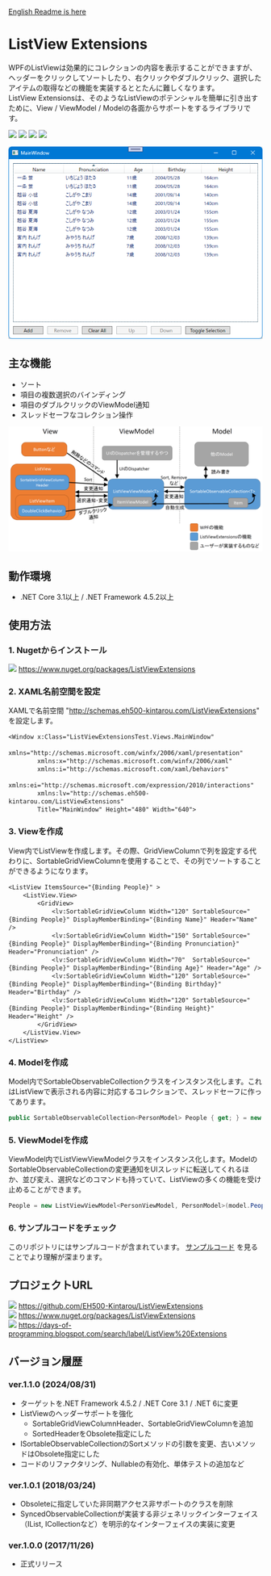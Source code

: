 [English Readme is here](https://github.com/EH500-Kintarou/ListViewExtensions/blob/master/README-en.md)

# ListView Extensions
WPFのListViewは効果的にコレクションの内容を表示することができますが、ヘッダーをクリックしてソートしたり、右クリックやダブルクリック、選択したアイテムの取得などの機能を実装するととたんに難しくなります。  
ListView Extensionsは、そのようなListViewのポテンシャルを簡単に引き出すために、View / ViewModel / Modelの各面からサポートをするライブラリです。

![](https://img.shields.io/badge/Nuget-1.1.0-blue?logo=nuget&style=plastic)
![](https://img.shields.io/badge/.NET_Framework-4.5.2-orange?logo=.net&style=plastic)
![](https://img.shields.io/badge/.NET_Core-3.1-orange?logo=.net&style=plastic)
![](https://img.shields.io/badge/.NET-6-orange?logo=.net&style=plastic)

![Screenshot of ListView Extensions](https://raw.githubusercontent.com/EH500-Kintarou/ListViewExtensions/master/Images/SampleScreenshot.png)

## 主な機能
- ソート
- 項目の複数選択のバインディング
- 項目のダブルクリックのViewModel通知
- スレッドセーフなコレクション操作

![Class Relationship Overview](https://raw.githubusercontent.com/EH500-Kintarou/ListViewExtensions/master/Images/ClassRelationshipOverview_ja.png)

## 動作環境
- .NET Core 3.1以上 / .NET Framework 4.5.2以上

## 使用方法
### 1. Nugetからインストール
![](https://img.shields.io/badge/Nuget-1.1.0-blue?logo=nuget&style=plastic) https://www.nuget.org/packages/ListViewExtensions

### 2. XAML名前空間を設定
XAMLで名前空間 "http://schemas.eh500-kintarou.com/ListViewExtensions" を設定します。

```xaml
<Window x:Class="ListViewExtensionsTest.Views.MainWindow"
        xmlns="http://schemas.microsoft.com/winfx/2006/xaml/presentation"
        xmlns:x="http://schemas.microsoft.com/winfx/2006/xaml"
        xmlns:i="http://schemas.microsoft.com/xaml/behaviors"
        xmlns:ei="http://schemas.microsoft.com/expression/2010/interactions"
        xmlns:lv="http://schemas.eh500-kintarou.com/ListViewExtensions"
        Title="MainWindow" Height="480" Width="640">
```

### 3. Viewを作成
View内でListViewを作成します。その際、GridViewColumnで列を設定する代わりに、SortableGridViewColumnを使用することで、その列でソートすることができるようになります。

```xaml
<ListView ItemsSource="{Binding People}" >
    <ListView.View>
        <GridView>
            <lv:SortableGridViewColumn Width="120" SortableSource="{Binding People}" DisplayMemberBinding="{Binding Name}" Header="Name" />
            <lv:SortableGridViewColumn Width="150" SortableSource="{Binding People}" DisplayMemberBinding="{Binding Pronunciation}" Header="Pronunciation" />
            <lv:SortableGridViewColumn Width="70"  SortableSource="{Binding People}" DisplayMemberBinding="{Binding Age}" Header="Age" />
            <lv:SortableGridViewColumn Width="120" SortableSource="{Binding People}" DisplayMemberBinding="{Binding Birthday}" Header="Birthday" />
            <lv:SortableGridViewColumn Width="120" SortableSource="{Binding People}" DisplayMemberBinding="{Binding Height}" Header="Height" />
        </GridView>
    </ListView.View>
</ListView>
```

### 4. Modelを作成
Model内でSortableObservableCollectionクラスをインスタンス化します。これはListViewで表示される内容に対応するコレクションで、スレッドセーフに作ってあります。

```cs
public SortableObservableCollection<PersonModel> People { get; } = new SortableObservableCollection<PersonModel>();
```

### 5. ViewModelを作成
ViewModel内でListViewViewModelクラスをインスタンス化します。ModelのSortableObservableCollectionの変更通知をUIスレッドに転送してくれるほか、並び変え、選択などのコマンドも持っていて、ListViewの多くの機能を受け止めることができます。

```cs
People = new ListViewViewModel<PersonViewModel, PersonModel>(model.People, person => new PersonViewModel(person), DispatcherHelper.UIDispatcher);
```

### 6. サンプルコードをチェック
このリポジトリにはサンプルコードが含まれています。 [サンプルコード](https://github.com/EH500-Kintarou/ListViewExtensions/tree/master/Sample) を見ることでより理解が深まります。

## プロジェクトURL
![](https://img.shields.io/badge/Github-1.1.0-green?logo=github&style=plastic) https://github.com/EH500-Kintarou/ListViewExtensions  
![](https://img.shields.io/badge/Nuget-1.1.0-blue?logo=nuget&style=plastic) https://www.nuget.org/packages/ListViewExtensions  
![](https://img.shields.io/badge/Blogger-1.1.0-orange?logo=blogger&style=plastic) https://days-of-programming.blogspot.com/search/label/ListView%20Extensions

## バージョン履歴
### ver.1.1.0 (2024/08/31)
- ターゲットを.NET Framework 4.5.2 / .NET Core 3.1 / .NET 6に変更
- ListViewのヘッダーサポートを強化
  - SortableGridViewColumnHeader、SortableGridViewColumnを追加
  - SortedHeaderをObsolete指定にした
- ISortableObservableCollectionのSortメソッドの引数を変更、古いメソッドはObsolete指定にした
- コードのリファクタリング、Nullableの有効化、単体テストの追加など

### ver.1.0.1 (2018/03/24)
- Obsoleteに指定していた非同期アクセス非サポートのクラスを削除
- SyncedObservableCollectionが実装する非ジェネリックインターフェイス（IList, ICollectionなど）を明示的なインターフェイスの実装に変更

### ver.1.0.0 (2017/11/26)
- 正式リリース
